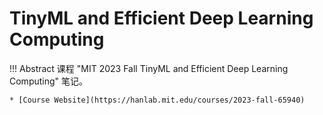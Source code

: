 # TinyML and Efficient Deep Learning Computing

!!! Abstract
    课程 "MIT 2023 Fall TinyML and Efficient Deep Learning Computing" 笔记。

    * [Course Website](https://hanlab.mit.edu/courses/2023-fall-65940)
